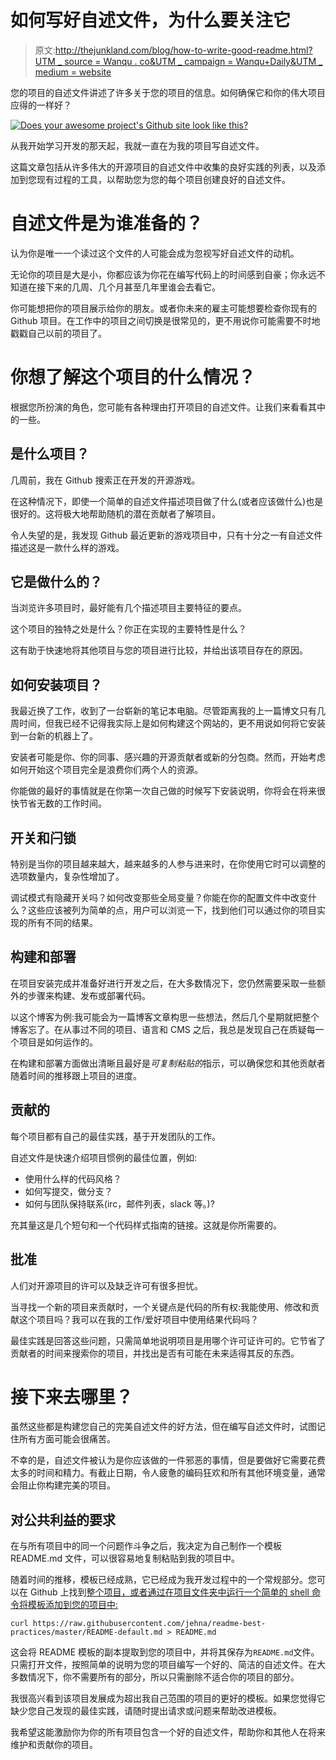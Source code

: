 # 如何写好自述文件，为什么要关注它

> 原文:[http://thejunkland.com/blog/how-to-write-good-readme.html?UTM _ source = Wanqu . co&UTM _ campaign = Wanqu+Daily&UTM _ medium = website](http://thejunkland.com/blog/how-to-write-good-readme.html?utm_source=wanqu.co&utm_campaign=Wanqu+Daily&utm_medium=website)

您的项目的自述文件讲述了许多关于您的项目的信息。如何确保它和你的伟大项目应得的一样好？

[![Does your awesome project's Github site look like this?](../Images/fe3fe2213f2692bb616c36918f0a3e97.png)](https://github.com/jvnk/game) 

从我开始学习开发的那天起，我就一直在为我的项目写自述文件。

这篇文章包括从许多伟大的开源项目的自述文件中收集的良好实践的列表，以及添加到您现有过程的工具，以帮助您为您的每个项目创建良好的自述文件。

# 自述文件是为谁准备的？

认为你是唯一一个读过这个文件的人可能会成为忽视写好自述文件的动机。

无论你的项目是大是小，你都应该为你花在编写代码上的时间感到自豪；你永远不知道在接下来的几周、几个月甚至几年里谁会去看它。

你可能想把你的项目展示给你的朋友。或者你未来的雇主可能想要检查你现有的 Github 项目。在工作中的项目之间切换是很常见的，更不用说你可能需要不时地戳戳自己以前的项目了。

# 你想了解这个项目的什么情况？

根据您所扮演的角色，您可能有各种理由打开项目的自述文件。让我们来看看其中的一些。

## 是什么项目？

几周前，我在 Github 搜索正在开发的开源游戏。

在这种情况下，即使一个简单的自述文件描述项目做了什么(或者应该做什么)也是很好的。这将极大地帮助随机的潜在贡献者了解项目。

令人失望的是，我发现 Github 最近更新的游戏项目中，只有十分之一有自述文件描述这是一款什么样的游戏。

## 它是做什么的？

当浏览许多项目时，最好能有几个描述项目主要特征的要点。

这个项目的独特之处是什么？你正在实现的主要特性是什么？

这有助于快速地将其他项目与您的项目进行比较，并给出该项目存在的原因。

## 如何安装项目？

我最近换了工作，收到了一台崭新的笔记本电脑。尽管距离我的上一篇博文只有几周时间，但我已经不记得我实际上是如何构建这个网站的，更不用说如何将它安装到一台新的机器上了。

安装者可能是你、你的同事、感兴趣的开源贡献者或新的分包商。然而，开始考虑如何开始这个项目完全是浪费你们两个人的资源。

你能做的最好的事情就是在你第一次自己做的时候写下安装说明，你将会在将来很快节省无数的工作时间。

## 开关和闩锁

特别是当你的项目越来越大，越来越多的人参与进来时，在你使用它时可以调整的选项数量内，复杂性增加了。

调试模式有隐藏开关吗？如何改变那些全局变量？你能在你的配置文件中改变什么？这些应该被列为简单的点，用户可以浏览一下，找到他们可以通过你的项目实现的所有不同的结果。

## 构建和部署

在项目安装完成并准备好进行开发之后，在大多数情况下，您仍然需要采取一些额外的步骤来构建、发布或部署代码。

以这个博客为例:我可能会为一篇博客文章构思一些想法，然后几个星期就把整个博客忘了。在从事过不同的项目、语言和 CMS 之后，我总是发现自己在质疑每一个项目是如何运作的。

在构建和部署方面做出清晰且最好是*可复制粘贴的*指示，可以确保您和其他贡献者随着时间的推移跟上项目的进度。

## 贡献的

每个项目都有自己的最佳实践，基于开发团队的工作。

自述文件是快速介绍项目惯例的最佳位置，例如:

*   使用什么样的代码风格？
*   如何写提交，做分支？
*   如何与团队保持联系(irc，邮件列表，slack 等。)?

充其量这是几个短句和一个代码样式指南的链接。这就是你所需要的。

## 批准

人们对开源项目的许可以及缺乏许可有很多担忧。

当寻找一个新的项目来贡献时，一个关键点是代码的所有权:我能使用、修改和贡献这个项目吗？我可以在我的工作/爱好项目中使用结果代码吗？

最佳实践是回答这些问题，只需简单地说明项目是用哪个许可证许可的。它节省了贡献者的时间来搜索你的项目，并找出是否有可能在未来适得其反的东西。

# 接下来去哪里？

虽然这些都是构建您自己的完美自述文件的好方法，但在编写自述文件时，试图记住所有方面可能会很痛苦。

不幸的是，自述文件被认为是你应该做的一件邪恶的事情，但是要做好它需要花费太多的时间和精力。有截止日期，令人疲惫的编码狂欢和所有其他环境变量，通常会阻止你构建完美的项目。

## 对公共利益的要求

在与所有项目中的同一个问题作斗争之后，我决定为自己制作一个模板 README.md 文件，可以很容易地复制粘贴到我的项目中。

随着时间的推移，模板已经成熟，它已经成为我开发过程中的一个常规部分。您可以在 Github 上找到[整个项目，或者通过在项目文件夹中运行一个简单的 shell 命令将模板添加到您的项目中:](https://github.com/jehna/readme-best-practices)

```
curl https://raw.githubusercontent.com/jehna/readme-best-practices/master/README-default.md > README.md 
```

这会将 README 模板的副本提取到您的项目中，并将其保存为`README.md`文件。只需打开文件，按照简单的说明为您的项目编写一个好的、简洁的自述文件。在大多数情况下，你不需要所有的部分，所以只需删除不适合你的项目的部分。

我很高兴看到该项目发展成为超出我自己范围的项目的更好的模板。如果您觉得它缺少您自己发现的最佳实践，请随时提出请求或问题来帮助改进模板。

我希望这能激励你为你的所有项目包含一个好的自述文件，帮助你和其他人在将来维护和贡献你的项目。